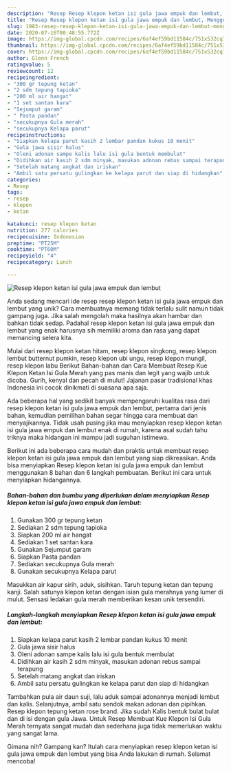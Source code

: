 ```yaml
---
description: "Resep Resep klepon ketan isi gula jawa empuk dan lembut, Menggugah Selera"
title: "Resep Resep klepon ketan isi gula jawa empuk dan lembut, Menggugah Selera"
slug: 1983-resep-resep-klepon-ketan-isi-gula-jawa-empuk-dan-lembut-menggugah-selera
date: 2020-07-16T00:48:55.772Z
image: https://img-global.cpcdn.com/recipes/6af4ef59bd11584c/751x532cq70/resep-klepon-ketan-isi-gula-jawa-empuk-dan-lembut-foto-resep-utama.jpg
thumbnail: https://img-global.cpcdn.com/recipes/6af4ef59bd11584c/751x532cq70/resep-klepon-ketan-isi-gula-jawa-empuk-dan-lembut-foto-resep-utama.jpg
cover: https://img-global.cpcdn.com/recipes/6af4ef59bd11584c/751x532cq70/resep-klepon-ketan-isi-gula-jawa-empuk-dan-lembut-foto-resep-utama.jpg
author: Glenn French
ratingvalue: 5
reviewcount: 12
recipeingredient:
- "300 gr tepung ketan"
- "2 sdm tepung tapioka"
- "200 ml air hangat"
- "1 set santan kara"
- "Sejumput garam"
- " Pasta pandan"
- "secukupnya Gula merah"
- "secukupnya Kelapa parut"
recipeinstructions:
- "Siapkan kelapa parut kasih 2 lembar pandan kukus 10 menit"
- "Gula jawa sisir halus"
- "Oleni adonan sampe kalis lalu isi gula bentuk membulat"
- "Didihkan air kasih 2 sdm minyak, masukan adonan rebus sampai terapung"
- "Setelah matang angkat dan iriskan"
- "Ambil satu persatu gulingkan ke kelapa parut dan siap di hidangkan"
categories:
- Resep
tags:
- resep
- klepon
- ketan

katakunci: resep klepon ketan 
nutrition: 277 calories
recipecuisine: Indonesian
preptime: "PT25M"
cooktime: "PT60M"
recipeyield: "4"
recipecategory: Lunch

---
```



![Resep klepon ketan isi gula jawa empuk dan lembut](https://img-global.cpcdn.com/recipes/6af4ef59bd11584c/751x532cq70/resep-klepon-ketan-isi-gula-jawa-empuk-dan-lembut-foto-resep-utama.jpg)

Anda sedang mencari ide resep resep klepon ketan isi gula jawa empuk dan lembut yang unik? Cara membuatnya memang tidak terlalu sulit namun tidak gampang juga. Jika salah mengolah maka hasilnya akan hambar dan bahkan tidak sedap. Padahal resep klepon ketan isi gula jawa empuk dan lembut yang enak harusnya sih memiliki aroma dan rasa yang dapat memancing selera kita.

Mulai dari resep klepon ketan hitam, resep klepon singkong, resep klepon lembut butternut pumkin, resep klepon ubi ungu, resep klepon mungil, resep klepon labu Berikut Bahan-bahan dan Cara Membuat Resep Kue Klepon Ketan Isi Gula Merah yang pas manis dan legit yang wajib untuk dicoba. Gurih, kenyal dan pecah di mulut! Jajanan pasar tradisional khas Indonesia ini cocok dinikmati di suasana apa saja.

Ada beberapa hal yang sedikit banyak mempengaruhi kualitas rasa dari resep klepon ketan isi gula jawa empuk dan lembut, pertama dari jenis bahan, kemudian pemilihan bahan segar hingga cara membuat dan menyajikannya. Tidak usah pusing jika mau menyiapkan resep klepon ketan isi gula jawa empuk dan lembut enak di rumah, karena asal sudah tahu triknya maka hidangan ini mampu jadi suguhan istimewa.


Berikut ini ada beberapa cara mudah dan praktis untuk membuat resep klepon ketan isi gula jawa empuk dan lembut yang siap dikreasikan. Anda bisa menyiapkan Resep klepon ketan isi gula jawa empuk dan lembut menggunakan 8 bahan dan 6 langkah pembuatan. Berikut ini cara untuk menyiapkan hidangannya.

<!--inarticleads1-->

##### Bahan-bahan dan bumbu yang diperlukan dalam menyiapkan Resep klepon ketan isi gula jawa empuk dan lembut:

1. Gunakan 300 gr tepung ketan
1. Sediakan 2 sdm tepung tapioka
1. Siapkan 200 ml air hangat
1. Sediakan 1 set santan kara
1. Gunakan Sejumput garam
1. Siapkan  Pasta pandan
1. Sediakan secukupnya Gula merah
1. Gunakan secukupnya Kelapa parut


Masukkan air kapur sirih, aduk, sisihkan. Taruh tepung ketan dan tepung kanji. Salah satunya klepon ketan dengan isian gula merahnya yang lumer di mulut. Sensasi ledakan gula merah memberikan kesan unik tersendiri. 

<!--inarticleads2-->

##### Langkah-langkah menyiapkan Resep klepon ketan isi gula jawa empuk dan lembut:

1. Siapkan kelapa parut kasih 2 lembar pandan kukus 10 menit
1. Gula jawa sisir halus
1. Oleni adonan sampe kalis lalu isi gula bentuk membulat
1. Didihkan air kasih 2 sdm minyak, masukan adonan rebus sampai terapung
1. Setelah matang angkat dan iriskan
1. Ambil satu persatu gulingkan ke kelapa parut dan siap di hidangkan


Tambahkan pula air daun suji, lalu aduk sampai adonannya menjadi lembut dan kalis. Selanjutnya, ambil satu sendok makan adonan dan pipihkan. Resep klepon tepung ketan rose brand. Jika sudah Kalis bentuk bulat bulat dan di isi dengan gula Jawa. Untuk Resep Membuat Kue Klepon Isi Gula Merah ternyata sangat mudah dan sederhana juga tidak memerlukan waktu yang sangat lama. 

Gimana nih? Gampang kan? Itulah cara menyiapkan resep klepon ketan isi gula jawa empuk dan lembut yang bisa Anda lakukan di rumah. Selamat mencoba!
